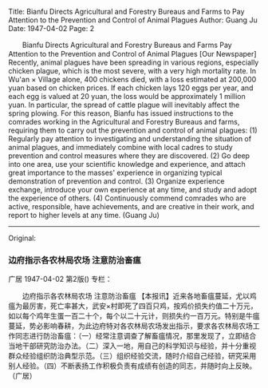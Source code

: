 Title: Bianfu Directs Agricultural and Forestry Bureaus and Farms to Pay Attention to the Prevention and Control of Animal Plagues
Author: Guang Ju
Date: 1947-04-02
Page: 2

　　Bianfu Directs Agricultural and Forestry Bureaus and Farms
    Pay Attention to the Prevention and Control of Animal Plagues
    [Our Newspaper] Recently, animal plagues have been spreading in various regions, especially chicken plague, which is the most severe, with a very high mortality rate. In Wu'an × Village alone, 400 chickens died, with a loss estimated at 200,000 yuan based on chicken prices. If each chicken lays 120 eggs per year, and each egg is valued at 20 yuan, the loss would be approximately 1 million yuan. In particular, the spread of cattle plague will inevitably affect the spring plowing. For this reason, Bianfu has issued instructions to the comrades working in the Agricultural and Forestry Bureaus and farms, requiring them to carry out the prevention and control of animal plagues: (1) Regularly pay attention to investigating and understanding the situation of animal plagues, and immediately combine with local cadres to study prevention and control measures where they are discovered. (2) Go deep into one area, use your scientific knowledge and experience, and attach great importance to the masses' experience in organizing typical demonstration of prevention and control. (3) Organize experience exchange, introduce your own experience at any time, and study and adopt the experience of others. (4) Continuously commend comrades who are active, responsible, have achievements, and are creative in their work, and report to higher levels at any time. (Guang Ju)



<hr /> 

Original: 


### 边府指示各农林局农场  注意防治畜瘟
广居
1947-04-02
第2版()
专栏：

　　边府指示各农林局农场
    注意防治畜瘟
    【本报讯】近来各地畜瘟蔓延，尤以鸡瘟为最厉害，死亡率甚大，武安×村即死了四百只鸡，按鸡价损失约值二十万元，如以每个鸡年生蛋一百二十个，每个以二十元计，则损失约一百万元。特别是牛瘟蔓延，势必影响春耕，为此边府特对各农林局农场发出指示，要求各农林局农场工作同志进行防治畜瘟：（一）经常注意调查了解畜瘟情况，那里发现了，立即结合当地干部研究防治办法。（二）深入一地，用自己的科学知识与经验，并十分重视群众经验组织防治典型示范。（三）组织经验交流，随时介绍自己经验，研究采用别人经验。（四）不断表扬工作积极负责有成绩有创造的同志，并随时向上反映。（广居）
